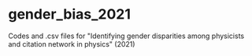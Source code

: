 # gender_bias_2021
Codes and .csv files for "Identifying gender disparities among physicists and citation network in physics" (2021)
